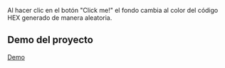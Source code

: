 Al hacer clic en el botón "Click me!" el fondo cambia al color del código HEX generado de manera aleatoria.

## Demo del proyecto

[Demo](https://js-beginners.github.io/hex-color-background-changer/)
